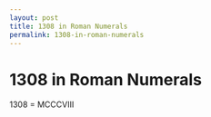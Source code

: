 ```yaml
---
layout: post
title: 1308 in Roman Numerals
permalink: 1308-in-roman-numerals
---
```


# 1308 in Roman Numerals

1308 = MCCCVIII
